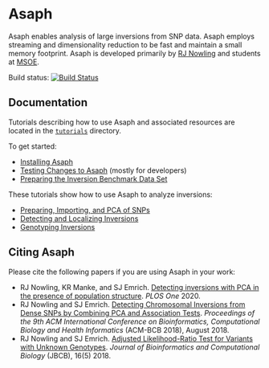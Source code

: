 # Asaph
Asaph enables analysis of large inversions from SNP data.  Asaph employs streaming and dimensionality reduction to be fast and maintain a small memory footprint.  Asaph is developed primarily by [RJ Nowling](http://rnowling.github.io/) and students at [MSOE](https://msoe.edu).

Build status: [![Build Status](https://travis-ci.com/rnowling/asaph.svg?branch=main)](https://travis-ci.com/rnowling/asaph)

## Documentation
Tutorials describing how to use Asaph and associated resources  are located in the [`tutorials`](tutorials/README.md) directory.

To get started:

* [Installing Asaph](tutorials/installing-asaph.md)
* [Testing Changes to Asaph](tutorials/testing-asaph.md) (mostly for developers)
* [Preparing the Inversion Benchmark Data Set](inversion-benchmark/README.md)

These tutorials show how to use Asaph to analyze inversions:

* [Preparing, Importing, and PCA of SNPs](tutorials/pca.md)
* [Detecting and Localizing Inversions](tutorials/localizing-inversions.md)
* [Genotyping Inversions](tutorials/genotyping-inversions.md)

## Citing Asaph
Please cite the following papers if you are using Asaph in your work:

* RJ Nowling, KR Manke, and SJ Emrich. [Detecting inversions with PCA in the presence of population structure](https://journals.plos.org/plosone/article?id=10.1371/journal.pone.0240429). *PLOS One* 2020.
* RJ Nowling and SJ Emrich. [Detecting Chromosomal Inversions from Dense SNPs by Combining PCA and Association Tests](/publications/ACMBCB_2018.pdf). *Proceedings of the 9th ACM International Conference on Bioinformatics, Computational Biology and Health Informatics* (ACM-BCB 2018), August 2018.
* RJ Nowling and SJ Emrich. [Adjusted Likelihood-Ratio Test for Variants with Unknown Genotypes](https://www.worldscientific.com/doi/10.1142/S0219720018400206). *Journal of Bioinformatics and Computational Biology* (JBCB), 16(5) 2018.


